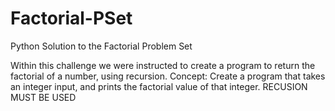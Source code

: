 # Factorial-PSet
Python Solution to the Factorial Problem Set

Within this challenge we were instructed to create a program to return the factorial of a number, using recursion.
Concept: Create a program that takes an integer input, and prints the factorial value of that integer.
RECUSION MUST BE USED
